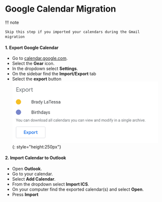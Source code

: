 # Google Calendar Migration
!!! note

    Skip this step if you imported your calendars during the Gmail migration

#### 1. Export Google Calendar
- Go to [calendar.google.com](calendar.google.com).
- Select the **Gear** icon.
- In the dropdown select **Settings**.
- On the sidebar find the **Import/Export** tab
- Select the **export** button
![Alt text](../assets/screenshots/google-calendar-1.png){: style="height:250px"}

#### 2. Import Calendar to Outlook
- Open **Outlook**.
- Go to your calendar.
- Select **Add Calendar**.
- From the dropdown select **Import ICS**.
- On your computer find the exported calendar(s) and select **Open**.
- Press **Import**